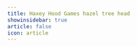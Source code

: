 ```yaml
---
title: Haxey Hood Games hazel tree head 
showinsidebar: true 
article: false 
icon: article 
---
```

